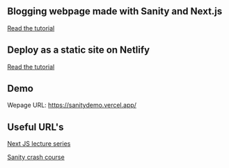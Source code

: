 ## Blogging webpage made with Sanity and Next.js

[Read the tutorial](https://www.sanity.io/blog/build-your-own-blog-with-sanity-and-next-js?utm_source=github&github_campaing=rbt)

## Deploy as a static site on Netlify

[Read the tutorial](https://www.sanity.io/blog/tutorial-host-your-sanity-based-next-js-project-on-netlify?utm_source=github&utm_campaign=netlifyexport)

## Demo

Wepage URL: https://sanitydemo.vercel.app/

## Useful URL's

[Next JS lecture series](https://www.youtube.com/playlist?list=PLC3y8-rFHvwgC9mj0qv972IO5DmD-H0ZH)


[Sanity crash course](https://www.youtube.com/watch?v=32RP-sG1njE)
